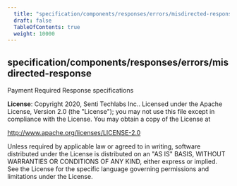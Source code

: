 ```yaml
---
  title: "specification/components/responses/errors/misdirected-response"
  draft: false
  TableOfContents: true
  weight: 10000
---
```

<a name="module_specification/components/responses/errors/misdirected-response"></a>

## specification/components/responses/errors/misdirected-response
Payment Required Response specifications

**License**: Copyright 2020, Senti Techlabs Inc..
Licensed under the Apache License, Version 2.0 (the &quot;License&quot;);
you may not use this file except in compliance with the License.
You may obtain a copy of the License at

   http://www.apache.org/licenses/LICENSE-2.0

Unless required by applicable law or agreed to in writing, software
distributed under the License is distributed on an &quot;AS IS&quot; BASIS,
WITHOUT WARRANTIES OR CONDITIONS OF ANY KIND, either express or implied.
See the License for the specific language governing permissions and
limitations under the License.  
